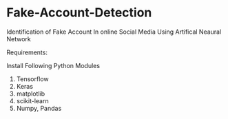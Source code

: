 # Fake-Account-Detection
Identification of Fake Account In online Social Media Using Artifical Neaural Network

Requirements:

Install Following Python Modules
 1. Tensorflow
 2. Keras
 3. matplotlib
 4. scikit-learn
 5. Numpy, Pandas
